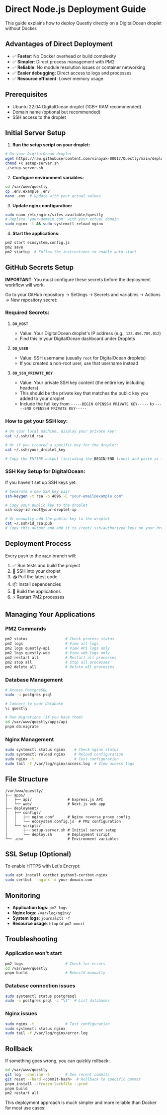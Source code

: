 # Direct Node.js Deployment Guide

This guide explains how to deploy Questly directly on a DigitalOcean droplet without Docker.

## Advantages of Direct Deployment

- ✅ **Faster**: No Docker overhead or build complexity
- ✅ **Simpler**: Direct process management with PM2
- ✅ **Reliable**: No module resolution issues or container networking
- ✅ **Easier debugging**: Direct access to logs and processes
- ✅ **Resource efficient**: Lower memory usage

## Prerequisites

- Ubuntu 22.04 DigitalOcean droplet (1GB+ RAM recommended)
- Domain name (optional but recommended)
- SSH access to the droplet

## Initial Server Setup

1. **Run the setup script on your droplet:**
```bash
# On your DigitalOcean droplet
wget https://raw.githubusercontent.com/vinayak-00017/Questly/main/deployment/scripts/setup-server.sh
chmod +x setup-server.sh
./setup-server.sh
```

2. **Configure environment variables:**
```bash
cd /var/www/questly
cp .env.example .env
nano .env  # Update with your actual values
```

3. **Update nginx configuration:**
```bash
sudo nano /etc/nginx/sites-available/questly
# Replace 'your-domain.com' with your actual domain
sudo nginx -t && sudo systemctl reload nginx
```

4. **Start the applications:**
```bash
pm2 start ecosystem.config.js
pm2 save
pm2 startup  # Follow the instructions to enable auto-start
```

## GitHub Secrets Setup

**IMPORTANT**: You must configure these secrets before the deployment workflow will work.

Go to your GitHub repository → Settings → Secrets and variables → Actions → New repository secret:

### Required Secrets:

1. **`DO_HOST`** 
   - Value: Your DigitalOcean droplet's IP address (e.g., `123.456.789.012`)
   - Find this in your DigitalOcean dashboard under Droplets

2. **`DO_USER`**
   - Value: SSH username (usually `root` for DigitalOcean droplets)
   - If you created a non-root user, use that username instead

3. **`DO_SSH_PRIVATE_KEY`**
   - Value: Your private SSH key content (the entire key including headers)
   - This should be the private key that matches the public key you added to your droplet
   - Include the full key from `-----BEGIN OPENSSH PRIVATE KEY-----` to `-----END OPENSSH PRIVATE KEY-----`

### How to get your SSH key:

```bash
# On your local machine, display your private key:
cat ~/.ssh/id_rsa

# Or if you created a specific key for the droplet:
cat ~/.ssh/your_droplet_key

# Copy the ENTIRE output (including the BEGIN/END lines) and paste as the secret value
```

### SSH Key Setup for DigitalOcean:

If you haven't set up SSH keys yet:

```bash
# Generate a new SSH key pair
ssh-keygen -t rsa -b 4096 -C "your-email@example.com"

# Copy your public key to the droplet
ssh-copy-id root@your-droplet-ip

# Or manually add the public key to the droplet
cat ~/.ssh/id_rsa.pub
# Copy this output and add it to /root/.ssh/authorized_keys on your droplet
```

## Deployment Process

Every push to the `main` branch will:

1. ✅ Run tests and build the project
2. 🚀 SSH into your droplet
3. 📥 Pull the latest code
4. 📦 Install dependencies
5. 🔨 Build the applications
6. ⚡ Restart PM2 processes

## Managing Your Applications

### PM2 Commands
```bash
pm2 status                 # Check process status
pm2 logs                   # View all logs
pm2 logs questly-api       # View API logs only
pm2 logs questly-web       # View web logs only
pm2 restart all            # Restart all processes
pm2 stop all               # Stop all processes
pm2 delete all             # Delete all processes
```

### Database Management
```bash
# Access PostgreSQL
sudo -u postgres psql

# Connect to your database
\c questly

# Run migrations (if you have them)
cd /var/www/questly/apps/api
pnpm db:migrate
```

### Nginx Management
```bash
sudo systemctl status nginx    # Check nginx status
sudo systemctl reload nginx    # Reload configuration
sudo nginx -t                  # Test configuration
sudo tail -f /var/log/nginx/access.log  # View access logs
```

## File Structure

```
/var/www/questly/
├── apps/
│   ├── api/                # Express.js API
│   └── web/                # Next.js web app
├── deployment/
│   ├── configs/
│   │   ├── nginx.conf      # Nginx reverse proxy config
│   │   └── ecosystem.config.js  # PM2 configuration
│   └── scripts/
│       ├── setup-server.sh # Initial server setup
│       └── deploy.sh       # Deployment script
└── .env                    # Environment variables
```

## SSL Setup (Optional)

To enable HTTPS with Let's Encrypt:

```bash
sudo apt install certbot python3-certbot-nginx
sudo certbot --nginx -d your-domain.com
```

## Monitoring

- **Application logs**: `pm2 logs`
- **Nginx logs**: `/var/log/nginx/`
- **System logs**: `journalctl -f`
- **Resource usage**: `htop` or `pm2 monit`

## Troubleshooting

### Application won't start
```bash
pm2 logs                   # Check for errors
cd /var/www/questly
pnpm build                 # Rebuild manually
```

### Database connection issues
```bash
sudo systemctl status postgresql
sudo -u postgres psql -c "\l"  # List databases
```

### Nginx issues
```bash
sudo nginx -t              # Test configuration
sudo systemctl status nginx
sudo tail -f /var/log/nginx/error.log
```

## Rollback

If something goes wrong, you can quickly rollback:

```bash
cd /var/www/questly
git log --oneline -5       # See recent commits
git reset --hard <commit-hash>  # Rollback to specific commit
pnpm install --frozen-lockfile --prod
pnpm build
pm2 restart all
```

This deployment approach is much simpler and more reliable than Docker for most use cases!
